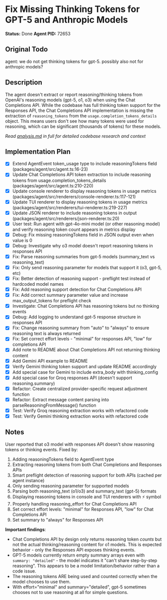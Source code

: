 # Fix Missing Thinking Tokens for GPT-5 and Anthropic Models
**Status:** Done
**Agent PID:** 72653

## Original Todo
agent: we do not get thinking tokens for gpt-5. possibly also not for anthropic models?

## Description
The agent doesn't extract or report reasoning/thinking tokens from OpenAI's reasoning models (gpt-5, o1, o3) when using the Chat Completions API. While the codebase has full thinking token support for the Responses API, the Chat Completions API implementation is missing the extraction of `reasoning_tokens` from the `usage.completion_tokens_details` object. This means users don't see how many tokens were used for reasoning, which can be significant (thousands of tokens) for these models.

*Read [analysis.md](./analysis.md) in full for detailed codebase research and context*

## Implementation Plan
- [x] Extend AgentEvent token_usage type to include reasoningTokens field (packages/agent/src/agent.ts:16-23)
- [x] Update Chat Completions API token extraction to include reasoning tokens from usage.completion_tokens_details (packages/agent/src/agent.ts:210-220)
- [x] Update console renderer to display reasoning tokens in usage metrics (packages/agent/src/renderers/console-renderer.ts:117-121)
- [x] Update TUI renderer to display reasoning tokens in usage metrics (packages/agent/src/renderers/tui-renderer.ts:219-227)
- [x] Update JSON renderer to include reasoning tokens in output (packages/agent/src/renderers/json-renderer.ts:20)
- [x] User test: Run agent with gpt-4o-mini model (or other reasoning model) and verify reasoning token count appears in metrics display
- [x] Debug: Fix missing reasoningTokens field in JSON output even when value is 0
- [x] Debug: Investigate why o3 model doesn't report reasoning tokens in responses API
- [x] Fix: Parse reasoning summaries from gpt-5 models (summary_text vs reasoning_text)
- [x] Fix: Only send reasoning parameter for models that support it (o3, gpt-5, etc)
- [x] Fix: Better detection of reasoning support - preflight test instead of hardcoded model names
- [x] Fix: Add reasoning support detection for Chat Completions API
- [x] Fix: Add correct summary parameter value and increase max_output_tokens for preflight check
- [x] Investigate: Chat Completions API has reasoning tokens but no thinking events
- [x] Debug: Add logging to understand gpt-5 response structure in responses API
- [x] Fix: Change reasoning summary from "auto" to "always" to ensure reasoning text is always returned
- [x] Fix: Set correct effort levels - "minimal" for responses API, "low" for completions API
- [x] Add note to README about Chat Completions API not returning thinking content
- [x] Add Gemini API example to README
- [x] Verify Gemini thinking token support and update README accordingly
- [x] Add special case for Gemini to include extra_body with thinking_config
- [x] Add special case for Groq responses API (doesn't support reasoning.summary)
- [x] Refactor: Create centralized provider-specific request adjustment function
- [x] Refactor: Extract message content parsing into parseReasoningFromMessage() function
- [x] Test: Verify Groq reasoning extraction works with refactored code
- [x] Test: Verify Gemini thinking extraction works with refactored code

## Notes
User reported that o3 model with responses API doesn't show reasoning tokens or thinking events.
Fixed by:
1. Adding reasoningTokens field to AgentEvent type
2. Extracting reasoning tokens from both Chat Completions and Responses APIs
3. Smart preflight detection of reasoning support for both APIs (cached per agent instance)
4. Only sending reasoning parameter for supported models
5. Parsing both reasoning_text (o1/o3) and summary_text (gpt-5) formats
6. Displaying reasoning tokens in console and TUI renderers with ⚡ symbol
7. Properly handling reasoning_effort for Chat Completions API
8. Set correct effort levels: "minimal" for Responses API, "low" for Chat Completions API
9. Set summary to "always" for Responses API

**Important findings**: 
- Chat Completions API by design only returns reasoning token *counts* but not the actual thinking/reasoning content for o1 models. This is expected behavior - only the Responses API exposes thinking events.
- GPT-5 models currently return empty summary arrays even with `summary: "detailed"` - the model indicates it "can't share step-by-step reasoning". This appears to be a model limitation/behavior rather than a code issue. 
- The reasoning tokens ARE being used and counted correctly when the model chooses to use them.
- With effort="minimal" and summary="detailed", gpt-5 sometimes chooses not to use reasoning at all for simple questions.
